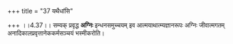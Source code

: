 +++
title = "37 यथैधांसि"

+++
।।4.37।। सम्यक् प्रवृद्ध **अग्निः** इन्धनसमुच्चयम् इव
आत्मयाथात्म्यज्ञानरूपः अग्निः जीवात्मगतम् अनादिकालप्रवृत्तानेककर्मसञ्चयं
भस्मीकरोति।
